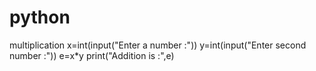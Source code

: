 # python
multiplication
x=int(input("Enter a number :"))
y=int(input("Enter second number :"))
e=x*y
print("Addition is :",e)
